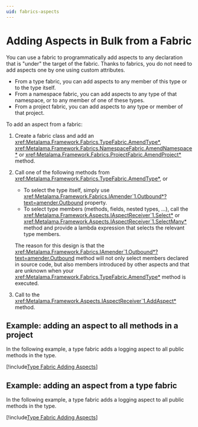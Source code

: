```yaml
---
uid: fabrics-aspects
---
```


# Adding Aspects in Bulk from a Fabric

You can use a fabric to programmatically add aspects to any declaration that is "under" the target of the fabric. Thanks to fabrics, you do not need to add aspects one by one using custom attributes.

* From a type fabric, you can add aspects to any member of this type or to the type itself.
* From a namespace fabric, you can add aspects to any type of that namespace, or to any member of one of these types.
* From a project fabric, you can add aspects to any type or member of that project.

To add an aspect from a fabric:

1. Create a fabric class and add an <xref:Metalama.Framework.Fabrics.TypeFabric.AmendType*>, <xref:Metalama.Framework.Fabrics.NamespaceFabric.AmendNamespace*> or <xref:Metalama.Framework.Fabrics.ProjectFabric.AmendProject*> method.

2. Call one of the following methods from <xref:Metalama.Framework.Fabrics.TypeFabric.AmendType*>, or

   * To select the type itself, simply use <xref:Metalama.Framework.Fabrics.IAmender`1.Outbound*?text=amender.Outbound> property.
   * To select type members (methods, fields, nested types, ...), call the <xref:Metalama.Framework.Aspects.IAspectReceiver`1.Select*> or <xref:Metalama.Framework.Aspects.IAspectReceiver`1.SelectMany*> method and provide a lambda expression that selects the relevant type members.
   

    The reason for this design is that the <xref:Metalama.Framework.Fabrics.IAmender`1.Outbound*?text=amender.Outbound> method will not only select members declared in source code, but also members introduced by other aspects and that are unknown when your  <xref:Metalama.Framework.Fabrics.TypeFabric.AmendType*> method is executed.

3. Call to the  <xref:Metalama.Framework.Aspects.IAspectReceiver`1.AddAspect*> method.

## Example: adding an aspect to all methods in a project

In the following example, a type fabric adds a logging aspect to all public methods in the type.

[!include[Type Fabric Adding Aspects](../../../code/Metalama.Documentation.SampleCode.AspectFramework/ProjectFabric.cs)]


## Example: adding an aspect from a type fabric

In the following example, a type fabric adds a logging aspect to all public methods in the type.

<!--- TODO: make class partial and split into different file -->
[!include[Type Fabric Adding Aspects](../../../code/Metalama.Documentation.SampleCode.AspectFramework/TypeFabric.cs)]
